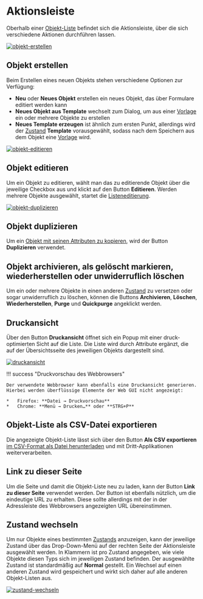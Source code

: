 # Aktionsleiste

Oberhalb einer [Objekt-Liste](index.md) befindet sich die Aktionsleiste, über die sich verschiedene Aktionen durchführen lassen.

[![objekt-erstellen](../../assets/images/de/grundlagen/aktionsleiste/1-al.png)](../../assets/images/de/grundlagen/aktionsleiste/1-al.png)

Objekt erstellen
----------------

Beim Erstellen eines neuen Objekts stehen verschiedene Optionen zur Verfügung:

*   **Neu** oder **Neues Objekt** erstellen ein neues Objekt, das über Formulare editiert werden kann
*   **Neues Objekt aus Template** wechselt zum Dialog, um aus einer [Vorlage](/display/de/Templates) ein oder mehrere Objekte zu erstellen
*   **Neues Template erzeugen** ist ähnlich zum ersten Punkt, allerdings wird der [Zustand](../lebens-und-dokumentationszyklus.md) **Template** vorausgewählt, sodass nach dem Speichern aus dem Objekt eine [Vorlage](../../effizientes-dokumentieren/templates.md) wird.

[![objekt-editieren](../../assets/images/de/grundlagen/aktionsleiste/2-al.png)](../../assets/images/de/grundlagen/aktionsleiste/2-al.png)

Objekt editieren
----------------

Um ein Objekt zu editieren, wählt man das zu editierende Objekt über die jeweilige Checkbox aus und klickt auf den Button **Editieren**. Werden mehrere Objekte ausgewählt, startet die [Listeneditierung](../../effizientes-dokumentieren/listeneditierung.md).

[![objekt-duplizieren](../../assets/images/de/grundlagen/aktionsleiste/3-al.png)](../../assets/images/de/grundlagen/aktionsleiste/3-al.png)

Objekt duplizieren
------------------

Um ein [Objekt mit seinen Attributen zu kopieren](../../effizientes-dokumentieren/objekte-duplizieren.md), wird der Button **Duplizieren** verwendet.

Objekt archivieren, als gelöscht markieren, wiederherstellen oder unwiderruflich löschen
----------------------------------------------------------------------------------------

Um ein oder mehrere Objekte in einen anderen [Zustand](../lebens-und-dokumentationszyklus.md) zu versetzen oder sogar unwiderruflich zu löschen, können die Buttons **Archivieren**, **Löschen**, **Wiederherstellen**, **Purge** und **Quickpurge** angeklickt werden.

Druckansicht
------------

Über den Button **Druckansicht** öffnet sich ein Popup mit einer druck-optimierten Sicht auf die Liste. Die Liste wird durch Attribute ergänzt, die auf der Übersichtsseite des jeweiligen Objekts dargestellt sind.

[![druckansicht](../../assets/images/de/grundlagen/aktionsleiste/4-al.png)](../../assets/images/de/grundlagen/aktionsleiste/4-al.png)

!!! success "Druckvorschau des Webbrowsers"

    Der verwendete Webbrowser kann ebenfalls eine Druckansicht generieren. Hierbei werden überflüssige Elemente der Web GUI nicht angezeigt:

    *   Firefox: **Datei → Druckvorschau**
    *   Chrome: **Menü → Drucken…** oder **STRG+P**

Objekt-Liste als CSV-Datei exportieren
--------------------------------------

Die angezeigte Objekt-Liste lässt sich über den Button **Als CSV exportieren** [im CSV-Format als Datei herunterladen](../../daten-konsolidieren/csv-datenexport.md) und mit Dritt-Applikationen weiterverarbeiten.

Link zu dieser Seite
--------------------

Um die Seite und damit die Objekt-Liste neu zu laden, kann der Button **Link zu dieser Seite** verwendet werden. Der Button ist ebenfalls nützlich, um die eindeutige URL zu erhalten. Diese sollte allerdings mit der in der Adressleiste des Webbrowsers angezeigten URL übereinstimmen.

Zustand wechseln
----------------

Um nur Objekte eines bestimmten [Zustands](../lebens-und-dokumentationszyklus.md) anzuzeigen, kann der jeweilige Zustand über das Drop-Down-Menü auf der rechten Seite der Aktionsleiste ausgewählt werden. In Klammern ist pro Zustand angegeben, wie viele Objekte diesen Typs sich im jeweiligen Zustand befinden. Der ausgewählte Zustand ist standardmäßig auf **Normal** gestellt. Ein Wechsel auf einen anderen Zustand wird gespeichert und wirkt sich daher auf alle anderen Objekt-Listen aus.

[![zustand-wechseln](../../assets/images/de/grundlagen/aktionsleiste/5-al.png)](../../assets/images/de/grundlagen/aktionsleiste/5-al.png)
